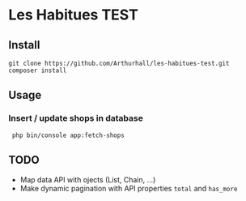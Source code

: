 # Les Habitues TEST

## Install

```shell
git clone https://github.com/Arthurhall/les-habitues-test.git
composer install
```

## Usage

### Insert / update shops in database

```shell
 php bin/console app:fetch-shops
```

## TODO

* Map data API with ojects (List, Chain, ...)
* Make dynamic pagination with API properties `total` and `has_more`
